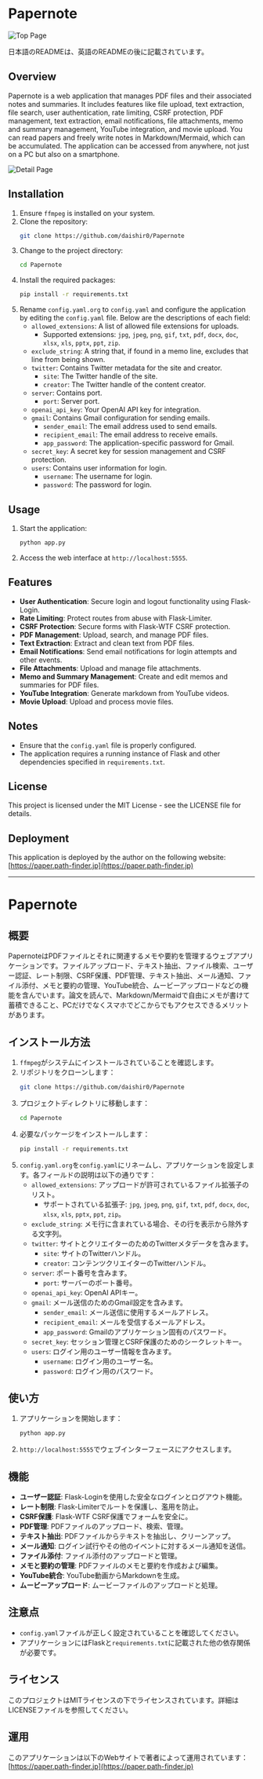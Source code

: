 # Papernote

![Top Page](./static/top_page.png)

日本語のREADMEは、英語のREADMEの後に記載されています。

## Overview
Papernote is a web application that manages PDF files and their associated notes and summaries. It includes features like file upload, text extraction, file search, user authentication, rate limiting, CSRF protection, PDF management, text extraction, email notifications, file attachments, memo and summary management, YouTube integration, and movie upload. You can read papers and freely write notes in Markdown/Mermaid, which can be accumulated. The application can be accessed from anywhere, not just on a PC but also on a smartphone.

![Detail Page](./static/detail_page.png)

## Installation
1. Ensure `ffmpeg` is installed on your system.
2. Clone the repository:
   ```bash
   git clone https://github.com/daishir0/Papernote
   ```
3. Change to the project directory:
   ```bash
   cd Papernote
   ```
4. Install the required packages:
   ```bash
   pip install -r requirements.txt
   ```
5. Rename `config.yaml.org` to `config.yaml` and configure the application by editing the `config.yaml` file. Below are the descriptions of each field:
   - `allowed_extensions`: A list of allowed file extensions for uploads.
     - Supported extensions: `jpg`, `jpeg`, `png`, `gif`, `txt`, `pdf`, `docx`, `doc`, `xlsx`, `xls`, `pptx`, `ppt`, `zip`.
   - `exclude_string`: A string that, if found in a memo line, excludes that line from being shown.
   - `twitter`: Contains Twitter metadata for the site and creator.
     - `site`: The Twitter handle of the site.
     - `creator`: The Twitter handle of the content creator.
   - `server`: Contains port.
     - `port`: Server port.
   - `openai_api_key`: Your OpenAI API key for integration.
   - `gmail`: Contains Gmail configuration for sending emails.
     - `sender_email`: The email address used to send emails.
     - `recipient_email`: The email address to receive emails.
     - `app_password`: The application-specific password for Gmail.
   - `secret_key`: A secret key for session management and CSRF protection.
   - `users`: Contains user information for login.
     - `username`: The username for login.
     - `password`: The password for login.

## Usage
1. Start the application:
   ```bash
   python app.py
   ```
2. Access the web interface at `http://localhost:5555`.

## Features
- **User Authentication**: Secure login and logout functionality using Flask-Login.
- **Rate Limiting**: Protect routes from abuse with Flask-Limiter.
- **CSRF Protection**: Secure forms with Flask-WTF CSRF protection.
- **PDF Management**: Upload, search, and manage PDF files.
- **Text Extraction**: Extract and clean text from PDF files.
- **Email Notifications**: Send email notifications for login attempts and other events.
- **File Attachments**: Upload and manage file attachments.
- **Memo and Summary Management**: Create and edit memos and summaries for PDF files.
- **YouTube Integration**: Generate markdown from YouTube videos.
- **Movie Upload**: Upload and process movie files.

## Notes
- Ensure that the `config.yaml` file is properly configured.
- The application requires a running instance of Flask and other dependencies specified in `requirements.txt`.

## License
This project is licensed under the MIT License - see the LICENSE file for details.

## Deployment
This application is deployed by the author on the following website:
[https://paper.path-finder.jp](https://paper.path-finder.jp)

---

# Papernote

## 概要
PapernoteはPDFファイルとそれに関連するメモや要約を管理するウェブアプリケーションです。ファイルアップロード、テキスト抽出、ファイル検索、ユーザー認証、レート制限、CSRF保護、PDF管理、テキスト抽出、メール通知、ファイル添付、メモと要約の管理、YouTube統合、ムービーアップロードなどの機能を含んでいます。論文を読んで、Markdown/Mermaidで自由にメモが書けて蓄積できること、PCだけでなくスマホでどこからでもアクセスできるメリットがあります。


## インストール方法
1. `ffmpeg`がシステムにインストールされていることを確認します。
2. リポジトリをクローンします：
   ```bash
   git clone https://github.com/daishir0/Papernote
   ```
3. プロジェクトディレクトリに移動します：
   ```bash
   cd Papernote
   ```
4. 必要なパッケージをインストールします：
   ```bash
   pip install -r requirements.txt
   ```
5. `config.yaml.org`を`config.yaml`にリネームし、アプリケーションを設定します。各フィールドの説明は以下の通りです：
   - `allowed_extensions`: アップロードが許可されているファイル拡張子のリスト。
     - サポートされている拡張子: `jpg`, `jpeg`, `png`, `gif`, `txt`, `pdf`, `docx`, `doc`, `xlsx`, `xls`, `pptx`, `ppt`, `zip`。
   - `exclude_string`: メモ行に含まれている場合、その行を表示から除外する文字列。
   - `twitter`: サイトとクリエイターのためのTwitterメタデータを含みます。
     - `site`: サイトのTwitterハンドル。
     - `creator`: コンテンツクリエイターのTwitterハンドル。
   - `server`: ポート番号を含みます。
     - `port`: サーバーのポート番号。
   - `openai_api_key`: OpenAI APIキー。
   - `gmail`: メール送信のためのGmail設定を含みます。
     - `sender_email`: メール送信に使用するメールアドレス。
     - `recipient_email`: メールを受信するメールアドレス。
     - `app_password`: Gmailのアプリケーション固有のパスワード。
   - `secret_key`: セッション管理とCSRF保護のためのシークレットキー。
   - `users`: ログイン用のユーザー情報を含みます。
     - `username`: ログイン用のユーザー名。
     - `password`: ログイン用のパスワード。

## 使い方
1. アプリケーションを開始します：
   ```bash
   python app.py
   ```
2. `http://localhost:5555`でウェブインターフェースにアクセスします。

## 機能
- **ユーザー認証**: Flask-Loginを使用した安全なログインとログアウト機能。
- **レート制限**: Flask-Limiterでルートを保護し、濫用を防止。
- **CSRF保護**: Flask-WTF CSRF保護でフォームを安全に。
- **PDF管理**: PDFファイルのアップロード、検索、管理。
- **テキスト抽出**: PDFファイルからテキストを抽出し、クリーンアップ。
- **メール通知**: ログイン試行やその他のイベントに対するメール通知を送信。
- **ファイル添付**: ファイル添付のアップロードと管理。
- **メモと要約の管理**: PDFファイルのメモと要約を作成および編集。
- **YouTube統合**: YouTube動画からMarkdownを生成。
- **ムービーアップロード**: ムービーファイルのアップロードと処理。

## 注意点
- `config.yaml`ファイルが正しく設定されていることを確認してください。
- アプリケーションにはFlaskと`requirements.txt`に記載された他の依存関係が必要です。

## ライセンス
このプロジェクトはMITライセンスの下でライセンスされています。詳細はLICENSEファイルを参照してください。

## 運用
このアプリケーションは以下のWebサイトで著者によって運用されています：
[https://paper.path-finder.jp](https://paper.path-finder.jp)
